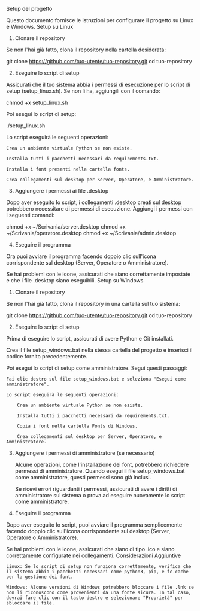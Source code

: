 Setup del progetto

Questo documento fornisce le istruzioni per configurare il progetto su Linux e Windows.
Setup su Linux
1. Clonare il repository

Se non l'hai già fatto, clona il repository nella cartella desiderata:

git clone https://github.com/tuo-utente/tuo-repository.git
cd tuo-repository

2. Eseguire lo script di setup

Assicurati che il tuo sistema abbia i permessi di esecuzione per lo script di setup (setup_linux.sh). Se non li ha, aggiungili con il comando:

chmod +x setup_linux.sh

Poi esegui lo script di setup:

./setup_linux.sh

Lo script eseguirà le seguenti operazioni:

    Crea un ambiente virtuale Python se non esiste.

    Installa tutti i pacchetti necessari da requirements.txt.

    Installa i font presenti nella cartella fonts.

    Crea collegamenti sul desktop per Server, Operatore, e Amministratore.

3. Aggiungere i permessi ai file .desktop

Dopo aver eseguito lo script, i collegamenti .desktop creati sul desktop potrebbero necessitare di permessi di esecuzione. Aggiungi i permessi con i seguenti comandi:

chmod +x ~/Scrivania/server.desktop
chmod +x ~/Scrivania/operatore.desktop
chmod +x ~/Scrivania/admin.desktop

4. Eseguire il programma

Ora puoi avviare il programma facendo doppio clic sull'icona corrispondente sul desktop (Server, Operatore o Amministratore).

Se hai problemi con le icone, assicurati che siano correttamente impostate e che i file .desktop siano eseguibili.
Setup su Windows
1. Clonare il repository

Se non l'hai già fatto, clona il repository in una cartella sul tuo sistema:

git clone https://github.com/tuo-utente/tuo-repository.git
cd tuo-repository

2. Eseguire lo script di setup

Prima di eseguire lo script, assicurati di avere Python e Git installati.

Crea il file setup_windows.bat nella stessa cartella del progetto e inserisci il codice fornito precedentemente.

Poi esegui lo script di setup come amministratore. Segui questi passaggi:

    Fai clic destro sul file setup_windows.bat e seleziona "Esegui come amministratore".

    Lo script eseguirà le seguenti operazioni:

        Crea un ambiente virtuale Python se non esiste.

        Installa tutti i pacchetti necessari da requirements.txt.

        Copia i font nella cartella Fonts di Windows.

        Crea collegamenti sul desktop per Server, Operatore, e Amministratore.

3. Aggiungere i permessi di amministratore (se necessario)

    Alcune operazioni, come l'installazione dei font, potrebbero richiedere permessi di amministratore. Quando esegui il file setup_windows.bat come amministratore, questi permessi sono già inclusi.

    Se ricevi errori riguardanti i permessi, assicurati di avere i diritti di amministratore sul sistema o prova ad eseguire nuovamente lo script come amministratore.

4. Eseguire il programma

Dopo aver eseguito lo script, puoi avviare il programma semplicemente facendo doppio clic sull'icona corrispondente sul desktop (Server, Operatore o Amministratore).

Se hai problemi con le icone, assicurati che siano di tipo .ico e siano correttamente configurate nei collegamenti.
Considerazioni Aggiuntive

    Linux: Se lo script di setup non funziona correttamente, verifica che il sistema abbia i pacchetti necessari come python3, pip, e fc-cache per la gestione dei font.

    Windows: Alcune versioni di Windows potrebbero bloccare i file .lnk se non li riconoscono come provenienti da una fonte sicura. In tal caso, dovrai fare clic con il tasto destro e selezionare "Proprietà" per sbloccare il file.